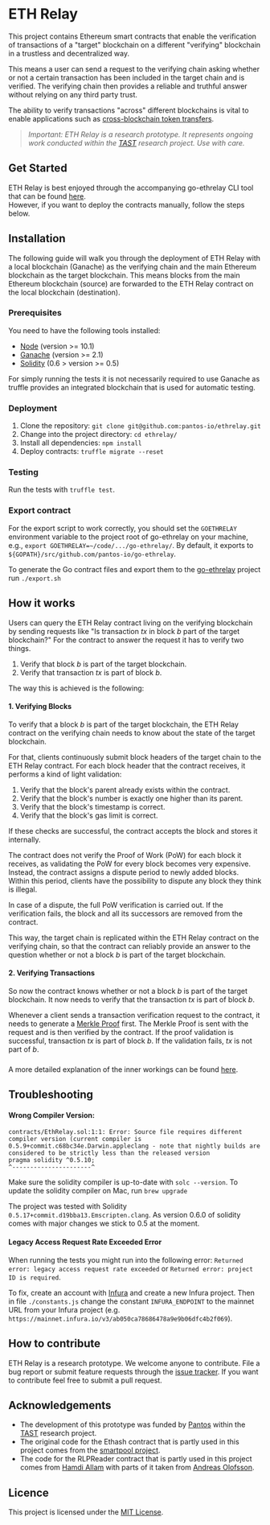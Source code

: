 # ETH Relay

This project contains Ethereum smart contracts that enable the verification of transactions of a "target"
blockchain on a different "verifying" blockchain in a trustless and decentralized way. 

This means a user can send a request to the verifying chain asking whether or not a certain transaction 
has been included in the target chain and is verified. The verifying chain then provides
a reliable and truthful answer without relying on any third party trust.

The ability to verify transactions "across" different blockchains is vital to enable applications such as 
[cross-blockchain token transfers](https://dsg.tuwien.ac.at/projects/tast/pub/tast-white-paper-5.pdf).
> _Important: ETH Relay is a research prototype. 
  It represents ongoing work conducted within the [TAST](https://dsg.tuwien.ac.at/projects/tast/) 
  research project. Use with care._

## Get Started
ETH Relay is best enjoyed through the accompanying go-ethrelay CLI tool that can be found
[here](https://github.com/pantos-io/go-ethrelay).  
However, if you want to deploy the contracts manually, follow the steps below.

## Installation
The following guide will walk you through the deployment of ETH Relay with a local blockchain (Ganache) 
as the verifying chain and the main Ethereum blockchain as the target blockchain. This means blocks from
the main Ethereum blockchain (source) are forwarded to the ETH Relay contract on the local blockchain (destination).

### Prerequisites
You need to have the following tools installed:
* [Node](https://nodejs.org/en/) (version >= 10.1)
* [Ganache](https://www.trufflesuite.com/ganache) (version >= 2.1)
* [Solidity](https://solidity.readthedocs.io/en/v0.5.17/installing-solidity.html) (0.6 > version >= 0.5)

For simply running the tests it is not necessarily required to use Ganache as truffle provides an integrated
blockchain that is used for automatic testing.

### Deployment
1. Clone the repository: `git clone git@github.com:pantos-io/ethrelay.git`
2. Change into the project directory: `cd ethrelay/`
3. Install all dependencies: `npm install`
4. Deploy contracts: `truffle migrate --reset`

### Testing
Run the tests with `truffle test`.

### Export contract
For the export script to work correctly,
you should set the `GOETHRELAY` environment variable to the project root of go-ethrelay on your machine, e.g.,
`export GOETHRELAY=~/code/.../go-ethrelay/`. By default, it exports to `${GOPATH}/src/github.com/pantos-io/go-ethrelay`.

To generate the Go contract files and export them to the [go-ethrelay](https://github.com/pantos-io/go-ethrelay) project run `./export.sh`

## How it works
Users can query the ETH Relay contract living on the verifying blockchain by sending requests like 
"Is transaction _tx_ in block _b_ part of the target blockchain?"
For the contract to answer the request it has to verify two things.
1. Verify that block _b_ is part of the target blockchain.
2. Verify that transaction _tx_ is part of block _b_.

The way this is achieved is the following:

#### 1. Verifying Blocks
To verify that a block _b_ is part of the target blockchain, the ETH Relay contract on the verifying 
chain needs to know about the state of the target blockchain. 

For that, clients continuously submit block headers of the target chain to the ETH Relay contract.
For each block header that the contract receives, it performs a kind of light validation:
   1. Verify that the block's parent already exists within the contract.
   2. Verify that the block's number is exactly one higher than its parent.
   3. Verify that the block's timestamp is correct.
   4. Verify that the block's gas limit is correct.
   
If these checks are successful, the contract accepts the block and stores it internally.
   
The contract does not verify the Proof of Work (PoW) for each block it receives, 
as validating the PoW for every block becomes very expensive. 
Instead, the contract assigns a dispute period to newly added blocks. Within this period, clients have the
possibility to dispute any block they think is illegal. 

In case of a dispute, the full PoW verification is carried out. 
If the verification fails, the block and all its successors are removed from the contract.
   
This way, the target chain is replicated within the ETH Relay contract on the verifying chain, 
so that the contract can reliably provide an answer to the question whether or not a block _b_ is part 
of the target blockchain.

#### 2. Verifying Transactions
So now the contract knows whether or not a block _b_ is part of the target blockchain.
It now needs to verify that the transaction _tx_ is part of block _b_.

Whenever a client sends a transaction verification request to the contract, 
it needs to generate a [Merkle Proof](https://dsg.tuwien.ac.at/projects/tast/pub/tast-white-paper-5.pdf) first. 
The Merkle Proof is sent with the request and is then verified by the contract.
If the proof validation is successful, transaction _tx_ is part of block _b_. If the validation fails,
_tx_ is not part of _b_.

###
A more detailed explanation of the inner workings can be found [here](https://dsg.tuwien.ac.at/projects/tast/pub/tast-white-paper-6.pdf). 

## Troubleshooting
#### Wrong Compiler Version:
```
contracts/EthRelay.sol:1:1: Error: Source file requires different compiler version (current compiler is 0.5.9+commit.c68bc34e.Darwin.appleclang - note that nightly builds are considered to be strictly less than the released version
pragma solidity ^0.5.10;
^----------------------^
```
Make sure the solidity compiler is up-to-date with `solc --version`.
To update the solidity compiler on Mac, run `brew upgrade`

The project was tested with Solidity `0.5.17+commit.d19bba13.Emscripten.clang`.
As version 0.6.0 of solidity comes with major changes we stick to 0.5 at the moment.

#### Legacy Access Request Rate Exceeded Error
When running the tests you might run into the following error: `Returned error: legacy access request rate exceeded` or `Returned error: project ID is required`.

To fix, create an account with [Infura](https://infura.io/register) and create a new Infura project. 
Then in file `./constants.js` change the constant `INFURA_ENDPOINT` to the mainnet URL from your Infura project (e.g. `https://mainnet.infura.io/v3/ab050ca78686478a9e9b06dfc4b2f069`).

## How to contribute
ETH Relay is a research prototype. We welcome anyone to contribute.
File a bug report or submit feature requests through the [issue tracker](https://github.com/pantos-io/ethrelay/issues). 
If you want to contribute feel free to submit a pull request.

## Acknowledgements
* The development of this prototype was funded by [Pantos](https://pantos.io/) within the [TAST](https://dsg.tuwien.ac.at/projects/tast/) research project.
* The original code for the Ethash contract that is partly used in this project comes from the [smartpool project](https://github.com/smartpool).
* The code for the RLPReader contract that is partly used in this project comes from [Hamdi Allam](https://github.com/hamdiallam/Solidity-RLP) with parts 
of it taken from [Andreas Olofsson](https://github.com/androlo/standard-contracts/blob/master/contracts/src/codec/RLP.sol).

## Licence
This project is licensed under the [MIT License](LICENSE).
